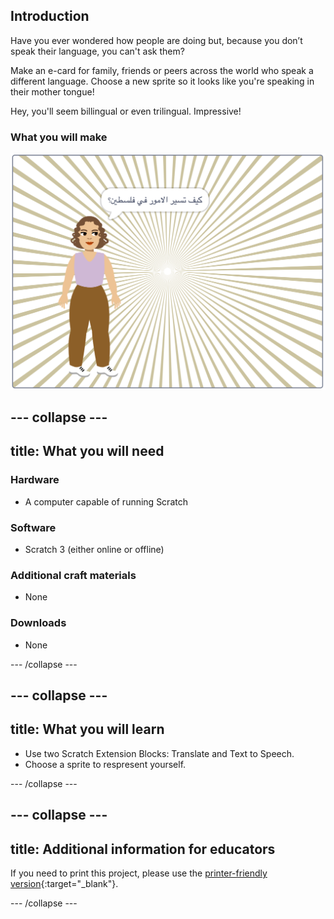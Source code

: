 ## Introduction

Have you ever wondered how people are doing but, because you don’t speak their language, you can't ask them?

Make an e-card for family, friends or peers across the world who speak a different language. Choose a new sprite so it looks like you're speaking in their mother tongue!

Hey, you'll seem billingual or even trilingual. Impressive!

### What you will make

![e-card](images/introduction.png)

--- collapse ---
---
title: What you will need
---
### Hardware

+ A computer capable of running Scratch

### Software

+ Scratch 3 (either online or offline)

### Additional craft materials

+ None

### Downloads

+ None

--- /collapse ---

--- collapse ---
---
title: What you will learn
---

+ Use two Scratch Extension Blocks: Translate and Text to Speech.
+ Choose a sprite to respresent yourself.

--- /collapse ---

--- collapse ---
---
title: Additional information for educators
---

If you need to print this project, please use the [printer-friendly version](https://projects.raspberrypi.org/en/projects/how-are-you-?/print){:target="_blank"}.

--- /collapse ---
